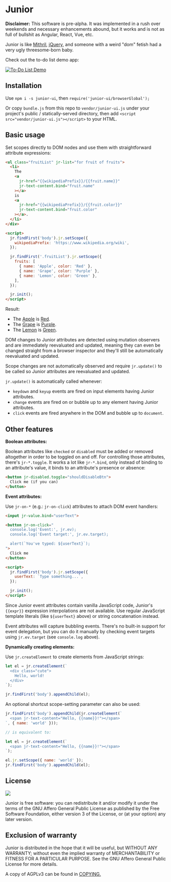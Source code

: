 # Junior

**Disclaimer:** This software is pre-alpha. It was implemented in a rush over weekends and necessary enhancements abound, but it works and is not as full of bullshit as Angular, React, Vue, etc.

Junior is like [Mithril](https://mithril.js.org), [jQuery](https://jquery.org), and someone with a weird "dom" fetish had a very ugly threesome-born baby.

Check out the to-do list demo app:

[![To-Do List Demo](https://i.imgur.com/gQqna3U.gif)](https://n2liquid.github.io/junior-ui/todoDemo.html)

## Installation

Use `npm i -s junior-ui`, then `require('junior-ui/browserGlobal');`

Or copy `bundle.js` from this repo to `vendor/junior-ui.js` under your project's public / statically-served directory, then add `<script src="vendor/junior-ui.js"></script>` to your HTML.

## Basic usage

Set scopes directly to DOM nodes and use them with straightforward attribute expressions:

```html
<ul class="fruitList" jr-list="for fruit of fruits">
  <li>
    The
    <a
      jr-href="{{wikipediaPrefix}}/{{fruit.name}}"
      jr-text-content.bind="fruit.name"
    ></a>
    is
    <a
      jr-href="{{wikipediaPrefix}}/{{fruit.color}}"
      jr-text-content.bind="fruit.color"
    ></a>.
  </li>
</div>

<script>
  jr.findFirst('body').jr.setScope({
    wikipediaPrefix: 'https://www.wikipedia.org/wiki',
  });

  jr.findFirst('.fruitList').jr.setScope({
    fruits: [
      { name: 'Apple', color: 'Red' },
      { name: 'Grape', color: 'Purple' },
      { name: 'Lemon', color: 'Green' },
    ],
  });

  jr.init();
</script>
```

Result:

* The [Apple](https://www.wikipedia.org/wiki/Apple) is [Red](https://www.wikipedia.org/wiki/Red).
* The [Grape](https://www.wikipedia.org/wiki/Grape) is [Purple](https://www.wikipedia.org/wiki/Purple).
* The [Lemon](https://www.wikipedia.org/wiki/Lemon) is [Green](https://www.wikipedia.org/wiki/Green).

DOM changes to Junior attributes are detected using mutation observers and are immediately reevaluated and updated, meaning they can even be changed straight from a browser inspector and they'll still be automatically reevaluated and updated.

Scope changes are not automatically observed and require `jr.update()` to be called so Junior attributes are reevaluated and updated.

`jr.update()` is automatically called whenever:

* `keydown` and `keyup` events are fired on input elements having Junior attributes.
* `change` events are fired on or bubble up to any element having Junior attributes.
* `click` events are fired anywhere in the DOM and bubble up to `document`.

## Other features

**Boolean attributes:**

Boolean attributes like `checked` or `disabled` must be added or removed altogether in order to be toggled on and off. For controlling those attributes, there's `jr-*.toggle`. It works a lot like `jr-*.bind`, only instead of binding to an attribute's value, it binds to an attribute's presence or absence:

```html
<button jr-disabled.toggle="shouldDisableBtn">
  Click me (if you can)
</button>
```

**Event attributes:**

Use `jr-on-*` (e.g.: `jr-on-click`) attributes to attach DOM event handlers:

```html
<input jr-value.bind="userText">

<button jr-on-click="
  console.log('Event:', jr.ev);
  console.log('Event target:', jr.ev.target);

  alert(`You've typed: ${userText}`);
">
  Click me
</button>

<script>
  jr.findFirst('body').jr.setScope({
    userText: `Type something...`,
  });

  jr.init();
</script>
```

Since Junior event attributes contain vanilla JavaScript code, Junior's `{{expr}}` expression interpolations are not available. Use regular JavaScript template literals (like `${userText}` above) or string concatenation instead.

Event attributes will capture bubbling events. There's no built-in support for event delegation, but you can do it manually by checking event targets using `jr.ev.target` (see `console.log` above).

**Dynamically creating elements:**

Use `jr.createElement` to create elements from JavaScript strings:

```js
let el = jr.createElement(`
  <div class="cute">
    Hello, world!
  </div>
`);

jr.findFirst('body').appendChild(el);
```

An optional shortcut scope-setting parameter can also be used:

```js
jr.findFirst('body').appendChild(jr.createElement(`
  <span jr-text-content="Hello, {{name}}!"></span>
`, { name: 'world' }));

// is equivalent to:

let el = jr.createElement(`
  <span jr-text-content="Hello, {{name}}!"></span>
`);

el.jr.setScope({ name: 'world' });
jr.findFirst('body').appendChild(el);
```

## License

![](https://www.gnu.org/graphics/agplv3-155x51.png)

Junior is free software: you can redistribute it and/or modify it under the terms of the GNU Affero General Public License as published by the Free Software Foundation, either version 3 of the License, or (at your option) any later version.

## Exclusion of warranty

Junior is distributed in the hope that it will be useful, but WITHOUT ANY WARRANTY; without even the implied warranty of MERCHANTABILITY or FITNESS FOR A PARTICULAR PURPOSE. See the GNU Affero General Public License for more details.

A copy of AGPLv3 can be found in [COPYING.](COPYING)
